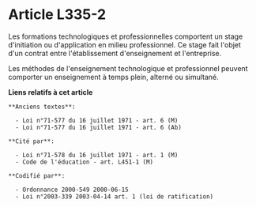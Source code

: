 # Article L335-2

Les formations technologiques et professionnelles comportent un stage d'initiation ou d'application en milieu professionnel.
Ce stage fait l'objet d'un contrat entre l'établissement d'enseignement et l'entreprise.

Les méthodes de l'enseignement technologique et professionnel peuvent comporter un enseignement à temps plein, alterné ou
simultané.

**Liens relatifs à cet article**

	**Anciens textes**:

	  - Loi n°71-577 du 16 juillet 1971 - art. 6 (M)
	  - Loi n°71-577 du 16 juillet 1971 - art. 6 (Ab)

	**Cité par**:

	  - Loi n°71-578 du 16 juillet 1971 - art. 1 (M)
	  - Code de l'éducation - art. L451-1 (M)

	**Codifié par**:

	  - Ordonnance 2000-549 2000-06-15
	  - Loi n°2003-339 2003-04-14 art. 1 (loi de ratification)
